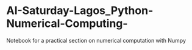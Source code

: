 # AI-Saturday-Lagos_Python-Numerical-Computing-
Notebook for a practical section on numerical computation with Numpy
